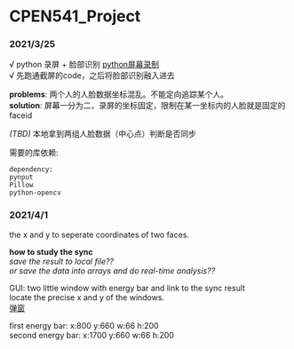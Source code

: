 # CPEN541_Project
### 2021/3/25
√ python 录屏 + 脸部识别  [python屏幕录制](https://www.jb51.net/article/181757.htm)  
√ 先跑通截屏的code，之后将脸部识别融入进去  

**problems**: 两个人的人脸数据坐标混乱。不能定向追踪某个人。  
**solution**: 屏幕一分为二，录屏的坐标固定，限制在某一坐标内的人脸就是固定的faceid  

*(TBD)* 本地拿到两组人脸数据（中心点）判断是否同步  

需要的库依赖:
```
dependency: 
pynput 
Pillow 
python-opencv
```
### 2021/4/1
the x and y to seperate coordinates of two faces.

**how to study the sync**  
*save the result to local file??*  
*or save the data into arrays and do real-time analysis??*  

GUI: two little window with energy bar and link to the sync result  
locate the precise x and y of the windows.  
[弹窗](https://zhuanlan.zhihu.com/p/81429343)  

first energy bar: x:800  y:660  w:66  h:200  
second energy bar:  x:1700  y:660  w:66  h:200